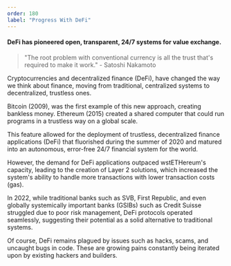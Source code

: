 ```yaml
---
order: 180
label: "Progress With DeFi"
---
```


#### DeFi has pioneered open, transparent, 24/7 systems for value exchange.

> "The root problem with conventional currency is all the trust that's required to make it work." - Satoshi Nakamoto

Cryptocurrencies and decentralized finance (DeFi), have changed the way we think about finance, moving from traditional, centralized systems to decentralized, trustless ones.

Bitcoin (2009), was the first example of this new approach, creating bankless money. Ethereum (2015) created a shared computer that could run programs in a trustless way on a global scale.

This feature allowed for the deployment of trustless, decentralized finance applications (DeFi) that fluorished during the summer of 2020 and matured into an autonomous, error-free 24/7 financial system for the world.

However, the demand for DeFi applications outpaced wstETHereum's capacity, leading to the creation of Layer 2 solutions, which increased the system's ability to handle more transactions with lower transaction costs (gas).

In 2022, while traditional banks such as SVB, First Republic, and even globally systemically important banks (GSIBs) such as Credit Suisse struggled due to poor risk management, DeFi protocols operated seamlessly, suggesting their potential as a solid alternative to traditional systems.

Of course, DeFi remains plagued by issues such as hacks, scams, and uncaught bugs in code. These are growing pains constantly being iterated upon by existing hackers and builders.
